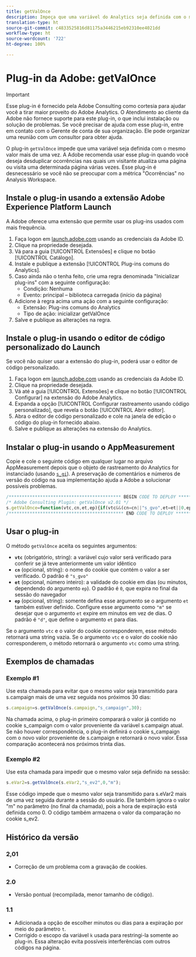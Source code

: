 ```yaml
---
title: getValOnce
description: Impeça que uma variável do Analytics seja definida com o mesmo valor duas vezes seguidas.
translation-type: ht
source-git-commit: c4833525816d81175a3446215eb92310ee4021dd
workflow-type: ht
source-wordcount: '722'
ht-degree: 100%

---
```



# Plug-in da Adobe: getValOnce

>[!IMPORTANT]
>
>Esse plug-in é fornecido pela Adobe Consulting como cortesia para ajudar você a tirar maior proveito do Adobe Analytics. O Atendimento ao cliente da Adobe não fornece suporte para este plug-in, o que inclui instalação ou solução de problemas. Se você precisar de ajuda com esse plug-in, entre em contato com o Gerente de conta de sua organização. Ele pode organizar uma reunião com um consultor para obter ajuda.

O plug-in `getValOnce` impede que uma variável seja definida com o mesmo valor mais de uma vez. A Adobe recomenda usar esse plug-in quando você deseja desduplicar ocorrências nas quais um visitante atualiza uma página ou visita uma determinada página várias vezes. Esse plug-in é desnecessário se você não se preocupar com a métrica &quot;Ocorrências&quot; no Analysis Workspace.

## Instale o plug-in usando a extensão Adobe Experience Platform Launch

A Adobe oferece uma extensão que permite usar os plug-ins usados com mais frequência.

1. Faça logon em [launch.adobe.com](https://launch.adobe.com) usando as credenciais da Adobe ID.
1. Clique na propriedade desejada.
1. Vá para a guia [!UICONTROL Extensões] e clique no botão [!UICONTROL Catálogo].
1. Instale e publique a extensão [!UICONTROL Plug-ins comuns do Analytics].
1. Caso ainda não o tenha feito, crie uma regra denominada &quot;Inicializar plug-ins&quot; com a seguinte configuração:
   * Condição: Nenhuma
   * Evento: principal – biblioteca carregada (início da página)
1. Adicione à regra acima uma ação com a seguinte configuração:
   * Extensão: Plug-ins comuns do Analytics
   * Tipo de ação: inicializar getValOnce
1. Salve e publique as alterações na regra.

## Instale o plug-in usando o editor de código personalizado do Launch

Se você não quiser usar a extensão do plug-in, poderá usar o editor de código personalizado.

1. Faça logon em [launch.adobe.com](https://launch.adobe.com) usando as credenciais da Adobe ID.
1. Clique na propriedade desejada.
1. Vá até a guia [!UICONTROL Extensões] e clique no botão [!UICONTROL Configurar] na extensão do Adobe Analytics.
1. Expanda a opção [!UICONTROL Configurar rastreamento usando código personalizado], que revela o botão [!UICONTROL Abrir editor].
1. Abra o editor de código personalizado e cole na janela de edição o código do plug-in fornecido abaixo.
1. Salve e publique as alterações na extensão do Analytics.

## Instalar o plug-in usando o AppMeasurement

Copie e cole o seguinte código em qualquer lugar no arquivo AppMeasurement depois que o objeto de rastreamento do Analytics for instanciado (usando [`s_gi`](../functions/s-gi.md)). A preservação de comentários e números de versão do código na sua implementação ajuda a Adobe a solucionar possíveis problemas.

```js
/******************************************* BEGIN CODE TO DEPLOY *******************************************/
/* Adobe Consulting Plugin: getValOnce v2.01 */
s.getValOnce=function(vtc,cn,et,ep){if(vtc&&(cn=cn||"s_gvo",et=et||0,ep="m"===ep?6E4:864E5,vtc!==this.c_r(cn))){var e=new Date;e.setTime(e.getTime()+et*ep);this.c_w(cn,vtc,0===et?0:e);return vtc}return""};
/******************************************** END CODE TO DEPLOY ********************************************/
```

## Usar o plug-in

O método `getValOnce` aceita os seguintes argumentos:

* **`vtc`** (obrigatório, string): a variável cujo valor será verificado para conferir se já teve anteriormente um valor idêntico
* **`cn`** (opcional, string): o nome do cookie que contém o valor a ser verificado. O padrão é `"s_gvo"`
* **`et`** (opcional, número inteiro): a validade do cookie em dias (ou minutos, dependendo do argumento `ep`). O padrão é `0`, que expira no final da sessão do navegador
* **`ep`** (opcional, string): somente defina esse argumento se o argumento `et` também estiver definido. Configure esse argumento como `"m"` se desejar que o argumento `et` expire em minutos em vez de dias. O padrão é `"d"`, que define o argumento `et` para dias.

Se o argumento `vtc` e o valor do cookie corresponderem, esse método retornará uma string vazia. Se o argumento `vtc` e o valor do cookie não corresponderem, o método retornará o argumento `vtc` como uma string.

## Exemplos de chamadas

### Exemplo #1

Use esta chamada para evitar que o mesmo valor seja transmitido para s.campaign mais de uma vez seguida nos próximos 30 dias:

```js
s.campaign=s.getValOnce(s.campaign,"s_campaign",30);
```

Na chamada acima, o plug-in primeiro comparará o valor já contido no cookie s_campaign com o valor proveniente da variável s.campaign atual.   Se não houver correspondência, o plug-in definirá o cookie s_campaign com o novo valor proveniente de s.campaign e retornará o novo valor.   Essa comparação acontecerá nos próximos trinta dias.

### Exemplo #2

Use esta chamada para impedir que o mesmo valor seja definido na sessão:

```js
s.eVar2=s.getValOnce(s.eVar2,"s_ev2",0,"m");
```

Esse código impede que o mesmo valor seja transmitido para s.eVar2 mais de uma vez seguida durante a sessão do usuário.  Ele também ignora o valor &quot;m&quot; no parâmetro (no final da chamada), pois a hora de expiração está definida como 0.   O código também armazena o valor da comparação no cookie s_ev2.

## Histórico da versão

### 2,01

* Correção de um problema com a gravação de cookies.

### 2.0

* Versão pontual (recompilada, menor tamanho de código).

### 1.1

* Adicionada a opção de escolher minutos ou dias para a expiração por meio do parâmetro `t`.
* Corrigido o escopo da variável `k` usada para restringi-la somente ao plug-in. Essa alteração evita possíveis interferências com outros códigos na página.
